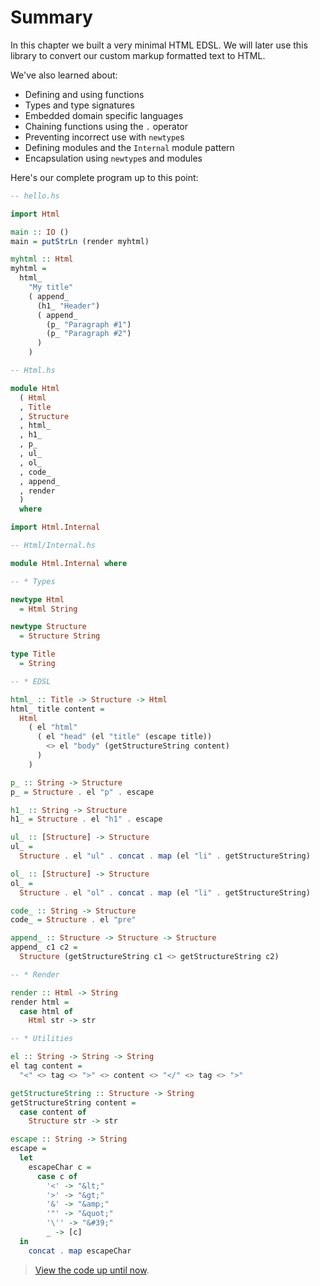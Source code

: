 # Summary

In this chapter we built a very minimal HTML EDSL.
We will later use this library to convert our custom markup formatted text to HTML.

We've also learned about:

- Defining and using functions
- Types and type signatures
- Embedded domain specific languages
- Chaining functions using the `.` operator
- Preventing incorrect use with `newtype`s
- Defining modules and the `Internal` module pattern
- Encapsulation using `newtype`s and modules

Here's our complete program up to this point:

```hs
-- hello.hs

import Html

main :: IO ()
main = putStrLn (render myhtml)

myhtml :: Html
myhtml =
  html_
    "My title"
    ( append_
      (h1_ "Header")
      ( append_
        (p_ "Paragraph #1")
        (p_ "Paragraph #2")
      )
    )
```

```hs
-- Html.hs

module Html
  ( Html
  , Title
  , Structure
  , html_
  , h1_
  , p_
  , ul_
  , ol_
  , code_
  , append_
  , render
  )
  where

import Html.Internal
```

```hs
-- Html/Internal.hs

module Html.Internal where

-- * Types

newtype Html
  = Html String

newtype Structure
  = Structure String

type Title
  = String

-- * EDSL

html_ :: Title -> Structure -> Html
html_ title content =
  Html
    ( el "html"
      ( el "head" (el "title" (escape title))
        <> el "body" (getStructureString content)
      )
    )

p_ :: String -> Structure
p_ = Structure . el "p" . escape

h1_ :: String -> Structure
h1_ = Structure . el "h1" . escape

ul_ :: [Structure] -> Structure
ul_ =
  Structure . el "ul" . concat . map (el "li" . getStructureString)

ol_ :: [Structure] -> Structure
ol_ =
  Structure . el "ol" . concat . map (el "li" . getStructureString)

code_ :: String -> Structure
code_ = Structure . el "pre"

append_ :: Structure -> Structure -> Structure
append_ c1 c2 =
  Structure (getStructureString c1 <> getStructureString c2)

-- * Render

render :: Html -> String
render html =
  case html of
    Html str -> str

-- * Utilities

el :: String -> String -> String
el tag content =
  "<" <> tag <> ">" <> content <> "</" <> tag <> ">"

getStructureString :: Structure -> String
getStructureString content =
  case content of
    Structure str -> str

escape :: String -> String
escape =
  let
    escapeChar c =
      case c of
        '<' -> "&lt;"
        '>' -> "&gt;"
        '&' -> "&amp;"
        '"' -> "&quot;"
        '\'' -> "&#39;"
        _ -> [c]
  in
    concat . map escapeChar
```

> [View the code up until now](https://github.com/soupi/learn-haskell-blog-generator/tree/76c4f4b31c7883c5c0b9f09c7b1a391640a31538).
